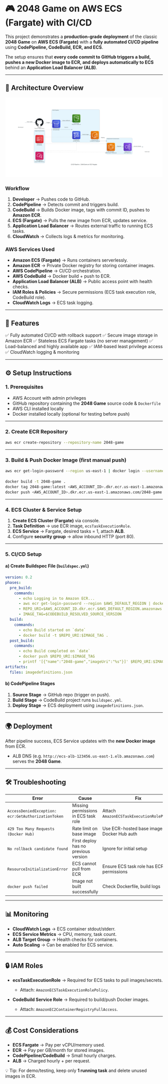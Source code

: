 # 🎮 2048 Game on AWS ECS (Fargate) with CI/CD

This project demonstrates a **production-grade deployment** of the classic **2048 Game** on **AWS ECS (Fargate)** with a **fully automated CI/CD pipeline** using **CodePipeline, CodeBuild, ECR, and ECS**.

The setup ensures that **every code commit to GitHub triggers a build, pushes a new Docker image to ECR, and deploys automatically to ECS** behind an **Application Load Balancer (ALB)**.

---

## 📌 Architecture Overview

![alt text](cicd_ecs_architecture.png)

### Workflow

1. **Developer** → Pushes code to GitHub.
2. **CodePipeline** → Detects commit and triggers build.
3. **CodeBuild** → Builds Docker image, tags with commit ID, pushes to **Amazon ECR**.
4. **ECS (Fargate)** → Pulls the new image from ECR, updates service.
5. **Application Load Balancer** → Routes external traffic to running ECS tasks.
6. **CloudWatch** → Collects logs & metrics for monitoring.

### AWS Services Used

* **Amazon ECS (Fargate)** → Runs containers serverlessly.
* **Amazon ECR** → Private Docker registry for storing container images.
* **AWS CodePipeline** → CI/CD orchestration.
* **AWS CodeBuild** → Docker build + push to ECR.
* **Application Load Balancer (ALB)** → Public access point with health checks.
* **IAM Roles & Policies** → Secure permissions (ECS task execution role, CodeBuild role).
* **CloudWatch Logs** → ECS task logging.

---

## 🚀 Features

✅ Fully automated CI/CD with rollback support
✅ Secure image storage in Amazon ECR
✅ Stateless ECS Fargate tasks (no server management)
✅ Load-balanced and highly available app
✅ IAM-based least privilege access
✅ CloudWatch logging & monitoring

---

## ⚙️ Setup Instructions

### 1. Prerequisites

* AWS Account with admin privileges
* GitHub repository containing the **2048 Game** source code & `Dockerfile`
* AWS CLI installed locally
* Docker installed locally (optional for testing before push)

---

### 2. Create ECR Repository

```bash
aws ecr create-repository --repository-name 2048-game
```

---

### 3. Build & Push Docker Image (first manual push)

```bash
aws ecr get-login-password --region us-east-1 | docker login --username AWS --password-stdin <AWS_ACCOUNT_ID>.dkr.ecr.us-east-1.amazonaws.com

docker build -t 2048-game .
docker tag 2048-game:latest <AWS_ACCOUNT_ID>.dkr.ecr.us-east-1.amazonaws.com/2048-game:latest
docker push <AWS_ACCOUNT_ID>.dkr.ecr.us-east-1.amazonaws.com/2048-game:latest
```

---

### 4. ECS Cluster & Service Setup

1. **Create ECS Cluster (Fargate)** via console.
2. **Task Definition** → use ECR image, `ecsTaskExecutionRole`.
3. **ECS Service** → Fargate, desired tasks = 1, attach **ALB**.
4. Configure **security group** → allow inbound HTTP (port 80).

---

### 5. CI/CD Setup

#### a) Create Buildspec File (`buildspec.yml`)

```yaml
version: 0.2
phases:
  pre_build:
    commands:
      - echo Logging in to Amazon ECR...
      - aws ecr get-login-password --region $AWS_DEFAULT_REGION | docker login --username AWS --password-stdin $AWS_ACCOUNT_ID.dkr.ecr.$AWS_DEFAULT_REGION.amazonaws.com
      - REPO_URI=$AWS_ACCOUNT_ID.dkr.ecr.$AWS_DEFAULT_REGION.amazonaws.com/2048-game
      - IMAGE_TAG=$CODEBUILD_RESOLVED_SOURCE_VERSION
  build:
    commands:
      - echo Build started on `date`
      - docker build -t $REPO_URI:$IMAGE_TAG .
  post_build:
    commands:
      - echo Build completed on `date`
      - docker push $REPO_URI:$IMAGE_TAG
      - printf '[{"name":"2048-game","imageUri":"%s"}]' $REPO_URI:$IMAGE_TAG > imagedefinitions.json
artifacts:
  files: imagedefinitions.json
```

#### b) CodePipeline Stages

1. **Source Stage** → GitHub repo (trigger on push).
2. **Build Stage** → CodeBuild project runs `buildspec.yml`.
3. **Deploy Stage** → ECS deployment using `imagedefinitions.json`.

---

## 🌍 Deployment

After pipeline success, ECS Service updates with the **new Docker image** from ECR.

* ALB DNS (e.g. `http://ecs-alb-123456.us-east-1.elb.amazonaws.com`) serves the **2048 Game**.

---

## 🛠️ Troubleshooting

| Error                                              | Cause                                | Fix                                           |
| -------------------------------------------------- | ------------------------------------ | --------------------------------------------- |
| `AccessDeniedException: ecr:GetAuthorizationToken` | Missing permissions in ECS task role | Attach `AmazonECSTaskExecutionRolePolicy`     |
| `429 Too Many Requests (Docker Hub)`               | Rate limit on base image             | Use ECR-hosted base images OR Docker Hub auth |
| `No rollback candidate found`                      | First deploy has no previous version | Ignore for initial setup                      |
| `ResourceInitializationError`                      | ECS cannot pull from ECR             | Ensure ECS task role has ECR permissions      |
| `docker push failed`                               | Image not built successfully         | Check Dockerfile, build logs                  |

---

## 📊 Monitoring

* **CloudWatch Logs** → ECS container stdout/stderr.
* **ECS Service Metrics** → CPU, memory, task count.
* **ALB Target Group** → Health checks for containers.
* **Auto Scaling** → Can be enabled for ECS service.

---

## 🔒 IAM Roles

* **ecsTaskExecutionRole** → Required for ECS tasks to pull images/secrets.

  * Attach: `AmazonECSTaskExecutionRolePolicy`.
* **CodeBuild Service Role** → Required to build/push Docker images.

  * Attach: `AmazonEC2ContainerRegistryFullAccess`.

---

## 💰 Cost Considerations

* **ECS Fargate** → Pay per vCPU/memory used.
* **ECR** → Pay per GB/month for stored images.
* **CodePipeline/CodeBuild** → Small hourly charges.
* **ALB** → Charged hourly + per request.

💡 Tip: For demo/testing, keep only **1 running task** and delete unused images in ECR.